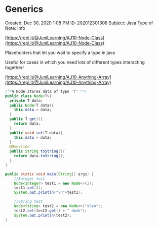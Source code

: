 # Generics

Created: Dec 30, 2020 1:08 PM
ID: 202012301308
Subject: Java
Type of Note: Info

[https://repl.it/@JuniLearning/AJ10-Node-Class](https://repl.it/@JuniLearning/AJ10-Node-Class)

Placeholders that let you wait to specify a type in java

Useful for cases in which you need lots of different types interacting together!

[https://repl.it/@JuniLearning/AJ10-Anything-Array](https://repl.it/@JuniLearning/AJ10-Anything-Array)

```java
/**A Node stores data of type "T" **/
public class Node<T>{
  private T data;
  public Node(T data){
    this.data = data;
  }
  public T get(){
    return data;
  }
  public void set(T data){
    this.data = data;
  }
  @Override
  public String toString(){
    return data.toString();
  }
}

public static void main(String[] args) {
    //Integer test
    Node<Integer> test1 = new Node<>(2);
    test1.set(3);
    System.out.println("\n"+test1);

    //String test
    Node<String> test2 = new Node<>("slam");
    test2.set(test2.get() + " dunk");
    System.out.println(test2);
}
```